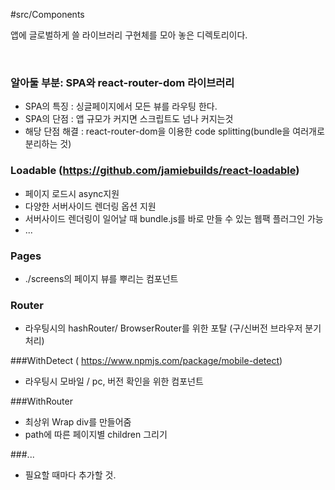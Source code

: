 #src/Components

앱에 글로벌하게 쓸 라이브러리 구현체를 모아 놓은 디렉토리이다.

<br/>

### 알아둘 부분: SPA와 react-router-dom 라이브러리
- SPA의 특징 : 싱글페이지에서 모든 뷰를 라우팅 한다.
- SPA의 단점 : 앱 규모가 커지면 스크립트도 넘나 커지는것
- 해당 단점 해결 : react-router-dom을 이용한 code splitting(bundle을 여러개로 분리하는 것)



### Loadable (https://github.com/jamiebuilds/react-loadable)


- 페이지 로드시 async지원
- 다양한 서버사이드 렌더링 옵션 지원
- 서버사이드 렌더링이 일어날 때 bundle.js를 바로 만들 수 있는 웹팩 플러그인 가능
- ...

### Pages


- ./screens의 페이지 뷰를 뿌리는 컴포넌트

### Router


- 라우팅시의 hashRouter/ BrowserRouter를 위한 포탈 (구/신버전 브라우저 분기처리)

###WithDetect ( https://www.npmjs.com/package/mobile-detect)


- 라우팅시 모바일 / pc, 버전 확인을 위한 컴포넌트

###WithRouter


- 최상위 Wrap div를 만들어줌
- path에 따른 페이지별 children 그리기

###...


- 필요할 때마다 추가할 것.

